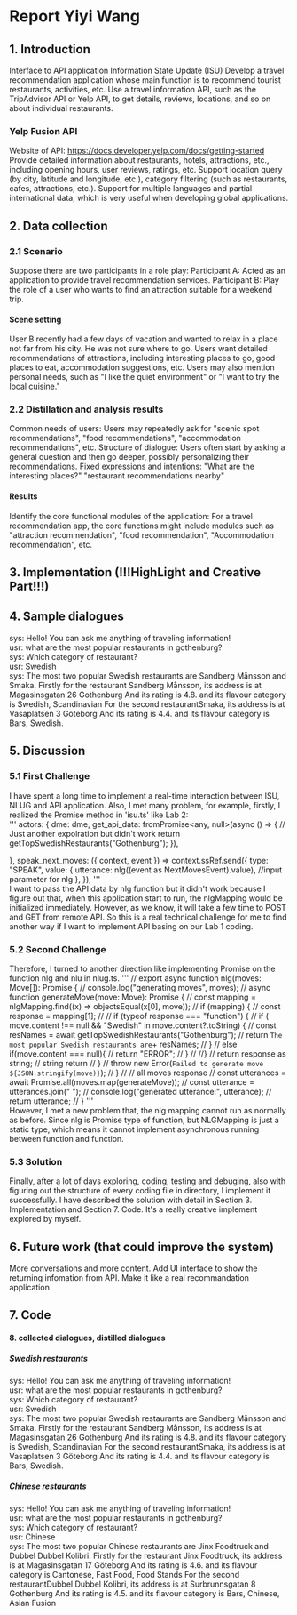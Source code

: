 # Report Yiyi Wang
## 1. Introduction
Interface to API application
Information State Update (ISU)
Develop a travel recommendation application whose main function is to recommend tourist restaurants, activities, etc. 
Use a travel information API, such as the TripAdvisor API or Yelp API, to get details, reviews, locations, and so on about individual restaurants.
### Yelp Fusion API
Website of API: https://docs.developer.yelp.com/docs/getting-started  
Provide detailed information about restaurants, hotels, attractions, etc., including opening hours, user reviews, ratings, etc.
Support location query (by city, latitude and longitude, etc.), category filtering (such as restaurants, cafes, attractions, etc.).
Support for multiple languages and partial international data, which is very useful when developing global applications.

## 2. Data collection
### 2.1 Scenario
Suppose there are two participants in a role play:
Participant A: Acted as an application to provide travel recommendation services.
Participant B: Play the role of a user who wants to find an attraction suitable for a weekend trip.
#### Scene setting
User B recently had a few days of vacation and wanted to relax in a place not far from his city. He was not sure where to go. Users want detailed recommendations of attractions, including interesting places to go, good places to eat, accommodation suggestions, etc. Users may also mention personal needs, such as "I like the quiet environment" or "I want to try the local cuisine."

### 2.2 Distillation and analysis results
Common needs of users: Users may repeatedly ask for "scenic spot recommendations", "food recommendations", "accommodation recommendations", etc.
Structure of dialogue: Users often start by asking a general question and then go deeper, possibly personalizing their recommendations.
Fixed expressions and intentions: "What are the interesting places?" "restaurant recommendations nearby"
#### Results
Identify the core functional modules of the application:
For a travel recommendation app, the core functions might include modules such as "attraction recommendation", "food recommendation", "Accommodation recommendation", etc.

## 3. Implementation (!!!HighLight and Creative Part!!!)
## 4. Sample dialogues
sys: Hello! You can ask me anything of traveling information!  
usr: what are the most popular restaurants in gothenburg?  
sys: Which category of restaurant?  
usr: Swedish  
sys: The most two popular Swedish restaurants are Sandberg Månsson and Smaka.
       Firstly for the restaurant Sandberg Månsson, its address is at Magasinsgatan 26 Gothenburg
       And its rating is 4.8. and its flavour category is Swedish, Scandinavian
       For the second restaurantSmaka, its address is at Vasaplatsen 3 Göteborg
       And its rating is 4.4. and its flavour category is Bars, Swedish.  
## 5. Discussion 
### 5.1 First Challenge
I have spent a long time to implement a real-time interaction between ISU, NLUG and API application. Also, I met many problem, for example, firstly, I realized the Promise method in 'isu.ts' like Lab 2:  
'''
actors: {
    dme: dme,
    get_api_data: fromPromise<any, null>(async () => { // Just another expolration but didn't work
        return getTopSwedishRestaurants("Gothenburg");
    }),
    
  },
speak_next_moves: ({ context, event }) =>
      context.ssRef.send({
        type: "SPEAK",
        value: {
          utterance: nlg((event as NextMovesEvent).value), //input parameter for nlg
        },
      }),
'''  
I want to pass the API data by nlg function but it didn't work because I figure out that, when this application start to run, the nlgMapping would be initialized immediately. However, as we know, it will take a few time to POST and GET from remote API. So this is a real technical challenge for me to find another way if I want to implement API basing on our Lab 1 coding.
### 5.2 Second Challenge
Therefore, I turned to another direction like implementing Promise on the function nlg and nlu in nlug.ts.
'''
// export async function nlg(moves: Move[]): Promise<string> {
//   console.log("generating moves", moves);
//   async function generateMove(move: Move): Promise<string> {
//     const mapping = nlgMapping.find((x) => objectsEqual(x[0], move));
//     if (mapping) {
//       const response = mapping[1];
//      // if (typeof response === "function") {
//         if ( move.content !== null && "Swedish" in move.content?.toString) {
//           const resNames = await getTopSwedishRestaurants("Gothenburg");
//           return `The most popular Swedish restaurants are`+ resNames;
//         }
//         else if(move.content === null){
//           return "ERROR"; 
//         }
//       //}
//       return response as string; // string return
//     }
//     throw new Error(`Failed to generate move ${JSON.stringify(move)}`);
//   }
//   // all moves response
//   const utterances = await Promise.all(moves.map(generateMove));
//   const utterance = utterances.join(" ");
//   console.log("generated utterance:", utterance);
//   return utterance;
// }
'''  
However, I met a new problem that, the nlg mapping cannot run as normally as before. Since nlg is Promise type of function, but NLGMapping is just a static type, which means it cannot implement asynchronous running between function and function.
### 5.3 Solution
Finally, after a lot of days exploring, coding, testing and debuging, also with figuring out the structure of every coding file in directory, I implement it successfully. I have described the solution with detail in Section 3. Implementation and Section 7. Code. It's a really creative implement explored by myself.  

## 6. Future work (that could improve the system)
More conversations and more content. Add UI interface to show the returning infomation from API. Make it like a real recommandation application
## 7. Code
#### 8. collected dialogues, distilled dialogues
##### Swedish restaurants
sys: Hello! You can ask me anything of traveling information!  
usr: what are the most popular restaurants in gothenburg?  
sys: Which category of restaurant?  
usr: Swedish  
sys: The most two popular Swedish restaurants are Sandberg Månsson and Smaka.
       Firstly for the restaurant Sandberg Månsson, its address is at Magasinsgatan 26 Gothenburg
       And its rating is 4.8. and its flavour category is Swedish, Scandinavian
       For the second restaurantSmaka, its address is at Vasaplatsen 3 Göteborg
       And its rating is 4.4. and its flavour category is Bars, Swedish.
##### Chinese restaurants
sys: Hello! You can ask me anything of traveling information!  
usr: what are the most popular restaurants in gothenburg?  
sys: Which category of restaurant?  
usr: Chinese  
sys: The most two popular Chinese restaurants are Jinx Foodtruck and Dubbel Dubbel Kolibri.
       Firstly for the restaurant Jinx Foodtruck, its address is at Magasinsgatan 17 Göteborg
       And its rating is 4.6. and its flavour category is Cantonese, Fast Food, Food Stands
       For the second restaurantDubbel Dubbel Kolibri, its address is at Surbrunnsgatan 8 Gothenburg
       And its rating is 4.5. and its flavour category is Bars, Chinese, Asian Fusion 
